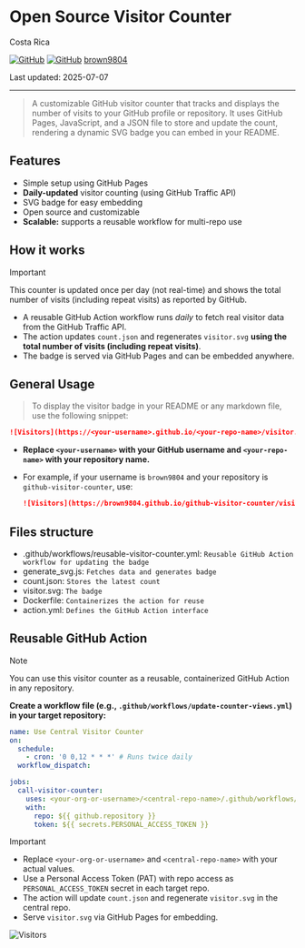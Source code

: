 # Open Source Visitor Counter

Costa Rica

[![GitHub](https://badgen.net/badge/icon/github?icon=github&label)](https://github.com)
[![GitHub](https://img.shields.io/badge/--181717?logo=github&logoColor=ffffff)](https://github.com/)
[brown9804](https://github.com/brown9804)

Last updated: 2025-07-07

----------

> A customizable GitHub visitor counter that tracks and displays the number of visits to your GitHub profile or repository. It uses GitHub Pages, JavaScript, and a JSON file to store and update the count, rendering a dynamic SVG badge you can embed in your README.

## Features

- Simple setup using GitHub Pages
- **Daily-updated** visitor counting (using GitHub Traffic API)
- SVG badge for easy embedding
- Open source and customizable
- **Scalable:** supports a reusable workflow for multi-repo use


## How it works

> [!IMPORTANT]
>  This counter is updated once per day (not real-time) and shows the total number of visits (including repeat visits) as reported by GitHub.

- A reusable GitHub Action workflow runs *daily* to fetch real visitor data from the GitHub Traffic API.
- The action updates `count.json` and regenerates `visitor.svg` **using the total number of visits (including repeat visits)**.
- The badge is served via GitHub Pages and can be embedded anywhere.


## General Usage

> To display the visitor badge in your README or any markdown file, use the following snippet:

```markdown
![Visitors](https://<your-username>.github.io/<your-repo-name>/visitor.svg)
```

- **Replace `<your-username>` with your GitHub username and `<your-repo-name>` with your repository name.**
- For example, if your username is `brown9804` and your repository is `github-visitor-counter`, use:

    ```markdown
    ![Visitors](https://brown9804.github.io/github-visitor-counter/visitor.svg)
    ```

## Files structure

- .github/workflows/reusable-visitor-counter.yml: `Reusable GitHub Action workflow for updating the badge`
- generate_svg.js: `Fetches data and generates badge`
- count.json: `Stores the latest count`
- visitor.svg: `The badge`
- Dockerfile: `Containerizes the action for reuse`
- action.yml: `Defines the GitHub Action interface`

## Reusable GitHub Action

> [!NOTE]
> You can use this visitor counter as a reusable, containerized GitHub Action in any repository.

**Create a workflow file (e.g., `.github/workflows/update-counter-views.yml`) in your target repository:**

```yaml
name: Use Central Visitor Counter
on:
  schedule:
    - cron: '0 0,12 * * *' # Runs twice daily
  workflow_dispatch:

jobs:
  call-visitor-counter:
    uses: <your-org-or-username>/<central-repo-name>/.github/workflows/reusable-visitor-counter.yml@main
    with:
      repo: ${{ github.repository }}
      token: ${{ secrets.PERSONAL_ACCESS_TOKEN }}
```

> [!IMPORTANT]
> - Replace `<your-org-or-username>` and `<central-repo-name>` with your actual values.
> - Use a Personal Access Token (PAT) with repo access as `PERSONAL_ACCESS_TOKEN` secret in each target repo.
> - The action will update `count.json` and regenerate `visitor.svg` in the central repo.
> - Serve `visitor.svg` via GitHub Pages for embedding.


![Visitors](https://brown9804.github.io/github-visitor-counter/visitor.svg)
